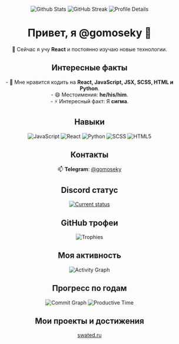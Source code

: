 <p align="center">
  <img src="https://github-readme-stats.vercel.app/api?username=gomoseky&show_icons=true&theme=high-contrast" alt="Github Stats" />
  <img src="https://github-readme-streak-stats.herokuapp.com/?user=gomoseky&theme=high-contrast" alt="GitHub Streak" />
  <img src="https://github-profile-summary-cards.vercel.app/api/cards/profile-details?username=gomoseky&theme=highcontrast" alt="Profile Details" />
</p>

<h1 align="center">Привет, я @gomoseky 👋</h1>

<p align="center">
  🌱 Сейчас я учу <strong>React</strong> и постоянно изучаю новые технологии.
</p>

<h2 align="center">Интересные факты</h2>
<p align="center">
  - 👀 Мне нравится кодить на <strong>React, JavaScript, JSX, SCSS, HTML и Python</strong>. <br>
  - 😄 Местоимения: <strong>he/his/him</strong>. <br>
  - ⚡ Интересный факт: Я <strong>сигма</strong>.
</p>

<h2 align="center">Навыки</h2>
<p align="center">
  <img src="https://img.shields.io/badge/-JavaScript-F7DF1C?style=flat-square&logo=javascript&logoColor=black" alt="JavaScript" />
  <img src="https://img.shields.io/badge/-React-61DAFB?style=flat-square&logo=react&logoColor=black" alt="React" />
  <img src="https://img.shields.io/badge/-Python-3776AB?style=flat-square&logo=python&logoColor=white" alt="Python" />
  <img src="https://img.shields.io/badge/-SCSS-CC6699?style=flat-square&logo=sass&logoColor=white" alt="SCSS" />
  <img src="https://img.shields.io/badge/-HTML5-E34F26?style=flat-square&logo=html5&logoColor=white" alt="HTML5" />
</p>

<h2 align="center">Контакты</h2>
<p align="center">
  📫 <strong>Telegram</strong>: <a href="https://t.me/gomoseky" target="_blank">@gomoseky</a>
</p>

<h2 align="center">Discord статус</h2>
<p align="center">
  <a href="https://discord.com/users/1271365343352328256" target="_blank">
    <img src="https://lanyard.cnrad.dev/api/1271365343352328256" alt="Current status" />
  </a>
</p>

<h2 align="center">GitHub трофеи</h2>
<p align="center">
  <img src="https://github-profile-trophy.vercel.app/?username=gomoseky&theme=algolia&row=1&column=6" alt="Trophies" />
</p>

<h2 align="center">Моя активность</h2>
<p align="center">
  <img src="https://github-readme-activity-graph.vercel.app/graph?username=gomoseky&theme=high-contrast" alt="Activity Graph" />
</p>

<h2 align="center">Прогресс по годам</h2>
<p align="center">
  <img src="https://github-profile-summary-cards.vercel.app/api/cards/commit-graph?username=gomoseky&theme=highcontrast" alt="Commit Graph" />
  <img src="https://github-profile-summary-cards.vercel.app/api/cards/productive-time?username=gomoseky&theme=highcontrast" alt="Productive Time" />
</p>

<h2 align="center">Мои проекты и достижения</h2>
<p align="center">
  <a href="https://swated.ru" target="_blank">swated.ru</a>
</p>
